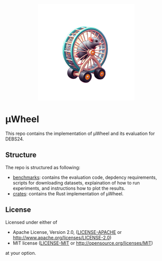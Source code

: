 <p align="center">
  <img width="300" height="300" src="assets/logo.png">
</p>

# µWheel

This repo contains the implementation of µWheel and its evaluation for DEBS24.

## Structure

The repo is structured as following:

* [benchmarks](benchmarks): contains the evaluation code, depdency requirements, scripts for downloading datasets, explaination of how to run experiments, and instructions how to plot the results.
* [crates](crates): contains the Rust implementation of µWheel.

## License

Licensed under either of

  * Apache License, Version 2.0, ([LICENSE-APACHE](LICENSE-APACHE) or <http://www.apache.org/licenses/LICENSE-2.0>)
  * MIT license ([LICENSE-MIT](LICENSE-MIT) or <http://opensource.org/licenses/MIT>)

at your option.
